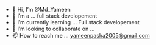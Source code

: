 - 👋 Hi, I’m @Md_Yameen
- 👀 I’m a ... full stack developement
- 🌱 I’m currently learning ... Full stack developement
- 💞️ I’m looking to collaborate on ...
- 📫 How to reach me ... yameenpasha2005@gmail.com
  

<!---
mdyameen3242/mdyameen3242 is a ✨ special ✨ repository because its `README.md` (this file) appears on your GitHub profile.
You can click the Preview link to take a look at your changes.
--->
